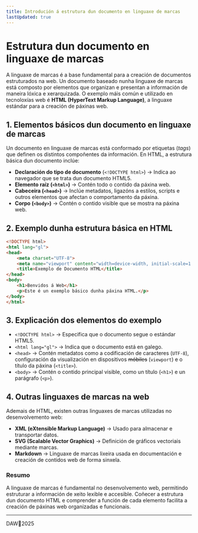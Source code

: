 ```yaml
---
title: Introdución á estrutura dun documento en linguaxe de marcas
lastUpdated: true
---
```


# Estrutura dun documento en linguaxe de marcas

A linguaxe de marcas é a base fundamental para a creación de documentos estruturados na web. Un documento baseado nunha linguaxe de marcas está composto por elementos que organizan e presentan a información de maneira lóxica e xerarquizada. O exemplo máis común e utilizado en tecnoloxías web é **HTML (HyperText Markup Language)**, a linguaxe estándar para a creación de páxinas web.

## 1. Elementos básicos dun documento en linguaxe de marcas

Un documento en linguaxe de marcas está conformado por etiquetas (*tags*) que definen os distintos compoñentes da información. En HTML, a estrutura básica dun documento inclúe:

- **Declaración do tipo de documento** (`<!DOCTYPE html>`) → Indica ao navegador que se trata dun documento HTML5.
- **Elemento raíz (`<html>`)** → Contén todo o contido da páxina web.
- **Cabeceira (`<head>`)** → Inclúe metadatos, ligazóns a estilos, scripts e outros elementos que afectan o comportamento da páxina.
- **Corpo (`<body>`)** → Contén o contido visible que se mostra na páxina web.

## 2. Exemplo dunha estrutura básica en HTML

```html
<!DOCTYPE html>
<html lang="gl">
<head>
    <meta charset="UTF-8">
    <meta name="viewport" content="width=device-width, initial-scale=1.0">
    <title>Exemplo de Documento HTML</title>
</head>
<body>
    <h1>Benvidos á Web</h1>
    <p>Este é un exemplo básico dunha páxina HTML.</p>
</body>
</html>
```

## 3. Explicación dos elementos do exemplo

- `<!DOCTYPE html>` → Especifica que o documento segue o estándar HTML5.
- `<html lang="gl">` → Indica que o documento está en galego.
- `<head>` → Contén metadatos como a codificación de caracteres (`UTF-8`), configuración da visualización en dispositivos ~~móbiles~~ (`viewport`) e o título da páxina (`<title>`).
- `<body>` → Contén o contido principal visible, como un título (`<h1>`) e un parágrafo (`<p>`).

## 4. Outras linguaxes de marcas na web

Ademais de HTML, existen outras linguaxes de marcas utilizadas no desenvolvemento web:

- **XML (eXtensible Markup Language)** → Usado para almacenar e transportar datos.
- **SVG (Scalable Vector Graphics)** → Definición de gráficos vectoriais mediante marcas.
- **Markdown** → Linguaxe de marcas lixeira usada en documentación e creación de contidos web de forma sinxela.

### Resumo

A linguaxe de marcas é fundamental no desenvolvemento web, permitindo estruturar a información de xeito lexible e accesible. Coñecer a estrutura dun documento HTML e comprender a función de cada elemento facilita a creación de páxinas web organizadas e funcionais. 



---

DAW🧊2025

